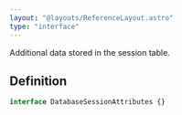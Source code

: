 ```yaml
---
layout: "@layouts/ReferenceLayout.astro"
type: "interface"
---
```


Additional data stored in the session table.

## Definition

```ts
interface DatabaseSessionAttributes {}
```
